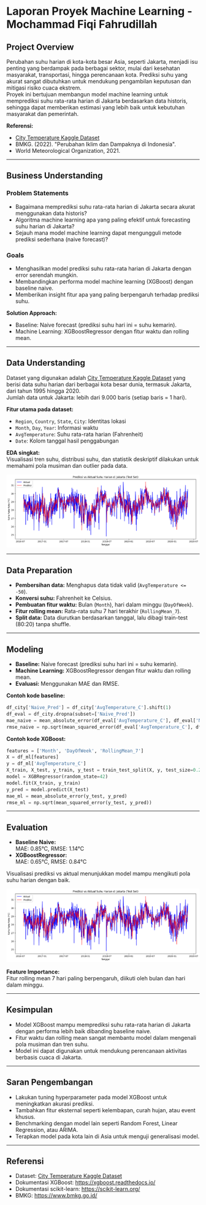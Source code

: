 # Laporan Proyek Machine Learning - Mochammad Fiqi Fahrudillah

## Project Overview

Perubahan suhu harian di kota-kota besar Asia, seperti Jakarta, menjadi isu penting yang berdampak pada berbagai sektor, mulai dari kesehatan masyarakat, transportasi, hingga perencanaan kota. Prediksi suhu yang akurat sangat dibutuhkan untuk mendukung pengambilan keputusan dan mitigasi risiko cuaca ekstrem.  
Proyek ini bertujuan membangun model machine learning untuk memprediksi suhu rata-rata harian di Jakarta berdasarkan data historis, sehingga dapat memberikan estimasi yang lebih baik untuk kebutuhan masyarakat dan pemerintah.

**Referensi:**  
- [City Temperature Kaggle Dataset](https://www.kaggle.com/datasets/sudalairajkumar/daily-temperature-of-major-cities)  
- BMKG. (2022). "Perubahan Iklim dan Dampaknya di Indonesia".  
- World Meteorological Organization, 2021.

---

## Business Understanding

### Problem Statements

- Bagaimana memprediksi suhu rata-rata harian di Jakarta secara akurat menggunakan data historis?
- Algoritma machine learning apa yang paling efektif untuk forecasting suhu harian di Jakarta?
- Sejauh mana model machine learning dapat mengungguli metode prediksi sederhana (naive forecast)?

### Goals

- Menghasilkan model prediksi suhu rata-rata harian di Jakarta dengan error serendah mungkin.
- Membandingkan performa model machine learning (XGBoost) dengan baseline naive.
- Memberikan insight fitur apa yang paling berpengaruh terhadap prediksi suhu.

**Solution Approach:**

- Baseline: Naive forecast (prediksi suhu hari ini = suhu kemarin).
- Machine Learning: XGBoostRegressor dengan fitur waktu dan rolling mean.

---

## Data Understanding

Dataset yang digunakan adalah [City Temperature Kaggle Dataset](https://www.kaggle.com/datasets/sudalairajkumar/daily-temperature-of-major-cities) yang berisi data suhu harian dari berbagai kota besar dunia, termasuk Jakarta, dari tahun 1995 hingga 2020.  
Jumlah data untuk Jakarta: lebih dari 9.000 baris (setiap baris = 1 hari).

**Fitur utama pada dataset:**
- `Region`, `Country`, `State`, `City`: Identitas lokasi
- `Month`, `Day`, `Year`: Informasi waktu
- `AvgTemperature`: Suhu rata-rata harian (Fahrenheit)
- `Date`: Kolom tanggal hasil penggabungan

**EDA singkat:**  
Visualisasi tren suhu, distribusi suhu, dan statistik deskriptif dilakukan untuk memahami pola musiman dan outlier pada data.

![Visualisasi Prediksi vs Aktual](https://raw.githubusercontent.com/SoraIroShiro/submission-1-ml-terapan/0a5794865d7d0d31a355f2bf190559089add7219/prediksivsactual.png)

---

## Data Preparation

- **Pembersihan data:** Menghapus data tidak valid (`AvgTemperature <= -50`).
- **Konversi suhu:** Fahrenheit ke Celsius.
- **Pembuatan fitur waktu:** Bulan (`Month`), hari dalam minggu (`DayOfWeek`).
- **Fitur rolling mean:** Rata-rata suhu 7 hari terakhir (`RollingMean_7`).
- **Split data:** Data diurutkan berdasarkan tanggal, lalu dibagi train-test (80:20) tanpa shuffle.

---

## Modeling

- **Baseline:** Naive forecast (prediksi suhu hari ini = suhu kemarin).
- **Machine Learning:** XGBoostRegressor dengan fitur waktu dan rolling mean.
- **Evaluasi:** Menggunakan MAE dan RMSE.

**Contoh kode baseline:**
```python
df_city['Naive_Pred'] = df_city['AvgTemperature_C'].shift(1)
df_eval = df_city.dropna(subset=['Naive_Pred'])
mae_naive = mean_absolute_error(df_eval['AvgTemperature_C'], df_eval['Naive_Pred'])
rmse_naive = np.sqrt(mean_squared_error(df_eval['AvgTemperature_C'], df_eval['Naive_Pred']))
```

**Contoh kode XGBoost:**
```python
features = ['Month', 'DayOfWeek', 'RollingMean_7']
X = df_ml[features]
y = df_ml['AvgTemperature_C']
X_train, X_test, y_train, y_test = train_test_split(X, y, test_size=0.2, shuffle=False)
model = XGBRegressor(random_state=42)
model.fit(X_train, y_train)
y_pred = model.predict(X_test)
mae_ml = mean_absolute_error(y_test, y_pred)
rmse_ml = np.sqrt(mean_squared_error(y_test, y_pred))
```

---

## Evaluation

- **Baseline Naive:**  
  MAE: 0.85°C, RMSE: 1.14°C
- **XGBoostRegressor:**  
  MAE: 0.65°C, RMSE: 0.84°C

Visualisasi prediksi vs aktual menunjukkan model mampu mengikuti pola suhu harian dengan baik.

![Visualisasi Prediksi vs Aktual](https://raw.githubusercontent.com/SoraIroShiro/submission-1-ml-terapan/0a5794865d7d0d31a355f2bf190559089add7219/prediksivsactual.png)

**Feature Importance:**  
Fitur rolling mean 7 hari paling berpengaruh, diikuti oleh bulan dan hari dalam minggu.

---

## Kesimpulan

- Model XGBoost mampu memprediksi suhu rata-rata harian di Jakarta dengan performa lebih baik dibanding baseline naive.
- Fitur waktu dan rolling mean sangat membantu model dalam mengenali pola musiman dan tren suhu.
- Model ini dapat digunakan untuk mendukung perencanaan aktivitas berbasis cuaca di Jakarta.

---

## Saran Pengembangan

- Lakukan tuning hyperparameter pada model XGBoost untuk meningkatkan akurasi prediksi.
- Tambahkan fitur eksternal seperti kelembapan, curah hujan, atau event khusus.
- Benchmarking dengan model lain seperti Random Forest, Linear Regression, atau ARIMA.
- Terapkan model pada kota lain di Asia untuk menguji generalisasi model.

---

## Referensi

- Dataset: [City Temperature Kaggle Dataset](https://www.kaggle.com/datasets/sudalairajkumar/daily-temperature-of-major-cities)
- Dokumentasi XGBoost: https://xgboost.readthedocs.io/
- Dokumentasi scikit-learn: https://scikit-learn.org/
- BMKG: https://www.bmkg.go.id/
